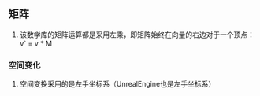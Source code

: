 ## 矩阵
1. 该数学库的矩阵运算都是采用左乘，即矩阵始终在向量的右边对于一个顶点：v` = v * M

### 空间变化
1. 空间变换采用的是左手坐标系（UnrealEngine也是左手坐标系）

